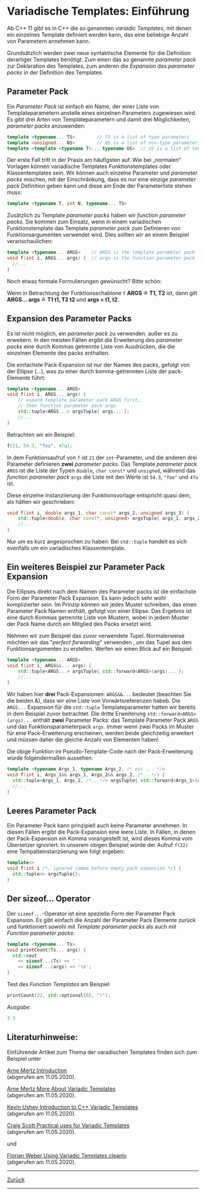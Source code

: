 ﻿# Variadische Templates: Einführung

Ab C++ 11 gibt es in C++ die so genannten *variadic Templates*, 
mit denen ein einzelnes Template definiert werden kann,
das eine beliebige Anzahl von Parametern annehmen kann.

Grundsätzlich werden zwei neue syntaktische Elemente
für die Definition derartiger Templates benötigt:
Zum einen das so genannte *parameter pack* zur Deklaration des Templates,
zum anderen die *Expansion* des *parameter packs* in der Definition des Templates.

## Parameter Pack

Ein *Parameter Pack* ist einfach ein Name,
der einer Liste von Templateparametern anstelle eines einzelnen Parameters
zugewiesen wird. Es gibt drei Arten von Templateparametern
und damit drei Möglichkeiten, *parameter packs* anzuwenden:

```cpp
template <typename... TS>        // TS is a list of type parameters
template <unsigned... NS>        // NS is a list of non-type parameters (unsigned)
template <template <typename T>... typename US>  // US is a list of template template parameters
```

Der erste Fall tritt in der Praxis am häufigsten auf.
Wie bei „normalen“ Vorlagen können variadische Templates Funktionstemplates
oder Klassentemplates sein.
Wir können auch einzelne Parameter und *parameter packs* mischen,
mit der Einschränkung, dass es nur eine einzige *parameter pack* Definition geben kann
und diese am Ende der Parameterliste stehen muss:

```cpp
template <typename T, int N, typename... TS>
```

Zusätzlich zu Template *parameter packs* haben wir *function parameter packs*.
Sie kommen zum Einsatz, wenn in einem variadischen Funktionstemplate
das Template *parameter pack* zum Definieren von Funktionsargumenten verwendet wird.
Dies sollten wir an einem Beispiel veranschaulichen:

```cpp
template <typename... ARGS>    // ARGS is the template parameter pack
void f(int i, ARGS... args) {  // args is the function parameter pack
  //...
}
```

Noch etwas formale Formulierungen gewünscht? Bitte schön: 

Wenn in Betrachtung der Funktionsschablone `f` **ARGS** ≙ **T1, T2** ist,
dann gilt **ARGS... args** ≙ **T1 t1, T2 t2** und **args = t1, t2**.

## Expansion des Parameter Packs

Es ist nicht möglich, ein *parameter pack* zu verwenden, außer es zu erweitern.
In den meisten Fällen ergibt die Erweiterung des *parameter packs* eine durch Kommas getrennte Liste von Ausdrücken,
die die einzelnen Elemente des packs enthalten.

Die einfachste Pack-Expansion ist nur der Names des packs,
gefolgt von der Ellipse (...), was zu einer durch komma-getrennten Liste der pack-Elemente führt:

```cpp
template <typename... ARGS>
void f(int i, ARGS... args) {
    // expand template parameter pack ARGS first,
    // then function parameter pack args
    std::tuple<ARGS...> argsTuple{ args... };
    //...
}
```

Betrachten wir ein Beispiel:

```cpp
f(21, 54.3, "foo", 47u);
```

In dem Funktionsaufruf von `f` ist `21` der `int`-Parameter, und die anderen drei Parameter
definieren **zwei** *parameter packs*. Das Template *parameter pack* `ARGS` ist die Liste der Typen
`double`, `char const*` und `unsigned`,
während das *function parameter pack* `args` die Liste mit den Werte ist `54.3`, `"foo"` und `47u` ist.

Diese einzelne Instanziierung der Funktionsvorlage entspricht quasi dem,
als hätten wir geschrieben:

```cpp
void f(int i, double args_1, char const* args_2, unsigned args_3) {
    std::tuple<double, char const*, unsigned> argsTuple{ args_1, args_2, args_3} ;
    //...
}
```

Nur um es kurz angesprochen zu haben: Bei `std::tuple` handelt es sich evenfalls
um ein variadisches Klassentemplate.

## Ein weiteres Beispiel zur Parameter Pack Expansion

Die Ellipses direkt nach dem Namen des Parameter packs ist die einfachste Form der Parameter Pack Expansion.
Es kann jedoch sehr wohl komplizierter sein. Im Prinzip können wir jedes Muster schreiben,
das einen Parameter Pack Namen enthält, gefolgt von einer Ellipse.
Das Ergebnis ist eine durch Kommas getrennte Liste von Mustern, wobei in jedem Muster der Pack Name
durch ein Mitglied des Packs ersetzt wird.

Nehmen wir zum Beispiel das zuvor verwendete Tupel.
Normalerweise möchten wir das "*perfect forwarding*" verwenden ,
um das Tupel aus den Funktionsargumenten zu erstellen. Werfen wir einen Blick auf ein Beispiel:

```cpp
template <typename... ARGS>
void f(int i, ARGS&&... args) {
    std::tuple<ARGS...> argsTuple{ std::forward<ARGS>(args)... }; 
    //...
}
```

Wir haben hier **drei** Pack-Expansionen: `ARGS&&...` bedeutet (beachten Sie die beiden &),
dass wir eine Liste von Vorwärtsreferenzen habeb.
Die `ARGS...` Expansion für die `std::tuple` Templateparameter hatten wir bereits in dem
Beispiel zuvor betrachtet.
Die dritte Erweiterung `std::forward<ARGS>(args)...` enthält **zwei** Parameter Packs:
das Template Parameter Pack `ARGS` und das Funktionsparameterpack `args`.
Immer wenn zwei Packs im Muster für eine Pack-Erweiterung erscheinen,
werden beide gleichzeitig erweitert und müssen daher die gleiche Anzahl von Elementen haben!

Die obige Funktion im Pseudo-Template-Code nach der Pack-Erweiterung würde folgendermaßen aussehen:

```cpp
template <typename Args_1, typename Args_2, /* etc ... */>
void f(int i, Args_1&& args_1, Args_2&& args_2, /*...*/) {
  std::tuple<Args_1, Args_2, /*...*/> argsTuple{ std::forward<Args_1>(args_1), std::forward<Args_2>(args_2), /*...*/ }; 
  //...
}
```

## Leeres Parameter Pack

Ein Parameter Pack kann prinzipiell auch keine Parameter annehmen.
In diesen Fällen ergibt die Pack-Expansion eine leere Liste.
In Fällen, in denen der Pack-Expansion ein Komma vorangestellt ist,
wird dieses Komma vom Übersetzer ignoriert.
In unserem obigen Beispiel würde der Aufruf `f(22)` eine Tempalteinstanziierung
wie folgt ergeben:

```cpp
template<>
void f(int i /*, ignored comma before empty pack expansion */) {
  std::tuple<> argsTuple{}; 
}
```

## Der sizeof… Operator

Der `sizeof...`-Operator ist eine spezielle Form der Parameter Pack Expansion.
Es gibt einfach die Anzahl der Parameter Pack Elemente zurück und funktioniert
sowohl mit *Template parameter packs* als auch mit *Function parameter packs*:

```cpp
template <typename... Ts>
void printCount(Ts... args) {
  std::cout 
    << sizeof...(Ts) << ' '
    << sizeof...(args) << '\n';
}
```

Test des *Function Templates* am Beispiel

```cpp
printCount(22, std::optional{0}, "!");
```

*Ausgabe*:

```cpp
3 3
```


## Literaturhinweise:

Einführende Artikel zum Thema der varadischen Templates finden sich zum Beispiel unter

[Arne Mertz Introduction](https://arne-mertz.de/2016/11/modern-c-features-variadic-templates/)<br>(abgerufen am 11.05.2020).

[Arne Mertz More About Variadic Templates](https://arne-mertz.de/2016/11/more-variadic-templates/)<br>(abgerufen am 11.05.2020).

[Kevin Ushey Introduction to C++ Variadic Templates](https://kevinushey.github.io/blog/2016/01/27/introduction-to-c++-variadic-templates/)<br>(abgerufen am 11.05.2020).

[Craig Scott Practical uses for Variadic Templates](https://crascit.com/2015/03/21/practical-uses-for-variadic-templates/)<br>(abgerufen am 11.05.2020).

und

[Florian Weber Using Variadic Templates cleanly](https://florianjw.de/en/variadic_templates.html)<br>(abgerufen am 11.05.2020).

---

[Zurück](../../Readme.md)

---

